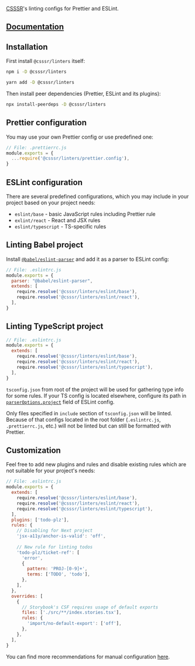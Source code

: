 [CSSSR](https://csssr.com)'s linting configs for Prettier and ESLint.

## [Documentation](docs_src/SUMMARY.md)

## Installation

First install `@csssr/linters` itself:
```bash
npm i -D @csssr/linters

yarn add -D @csssr/linters
```

Then install peer dependencies (Prettier, ESLint and its plugins):
```bash
npx install-peerdeps -D @csssr/linters
```

## Prettier configuration

You may use your own Prettier config or use predefined one:

```js
// File: .prettierrc.js
module.exports = {
  ...require('@csssr/linters/prettier.config'),
}
```

## ESLint configuration

There are several predefined configurations, which you may include in your project based on your project needs:
* `eslint/base` - basic JavaScript rules including Prettier rule
* `exlint/react` - React and JSX rules
* `eslint/typescript` - TS-specific rules

## Linting Babel project

Install [`@babel/eslint-parser`](https://github.com/babel/babel/tree/main/eslint/babel-eslint-parser#installation) and add it as a parser to ESLint config:
```js
// File: .eslintrc.js
module.exports = {
  parser: "@babel/eslint-parser",
  extends: [
    require.resolve('@csssr/linters/eslint/base'),
    require.resolve('@csssr/linters/eslint/react'),
  ],
}
```

## Linting TypeScript project

```js
// File: .eslintrc.js
module.exports = {
  extends: [
    require.resolve('@csssr/linters/eslint/base'),
    require.resolve('@csssr/linters/eslint/react'),
    require.resolve('@csssr/linters/eslint/typescript'),
  ],
}
```

`tsconfig.json` from root of the project will be used for gathering type info for some rules. If your TS config is located elsewhere, configure its path in [`parserOptions.project`](https://github.com/typescript-eslint/typescript-eslint/tree/master/packages/parser#parseroptionsproject) field of ESLint config.

Only files specified in `include` section of `tsconfig.json` will be linted. Because of that configs located in the root folder (`.eslintrc.js`, `.prettierrc.js`, etc.) will not be linted but can still be formatted with Prettier.

## Customization

Feel free to add new plugins and rules and disable existing rules which are not suitable for your project's needs:

```js
// File: .eslintrc.js
module.exports = {
  extends: [
    require.resolve('@csssr/linters/eslint/base'),
    require.resolve('@csssr/linters/eslint/react'),
    require.resolve('@csssr/linters/eslint/typescript'),
  ],
  plugins: ['todo-plz'],
  rules: {
    // Disabling for Next project
    'jsx-a11y/anchor-is-valid': 'off',
    
    // New rule for linting todos
    'todo-plz/ticket-ref': [
      'error',
      {
        pattern: 'PROJ-[0-9]+',
        terms: ['TODO', 'todo'],
      },
    ],
  },
  overrides: [
    {
      // Storybook's CSF requires usage of default exports
      files: ['./src/**/index.stories.tsx'],
      rules: {
        'import/no-default-export': ['off'],
      },
    },
  ],
}
```

You can find more recommendations for manual configuration [here](eslint/Recommendations.fdoc.md).

